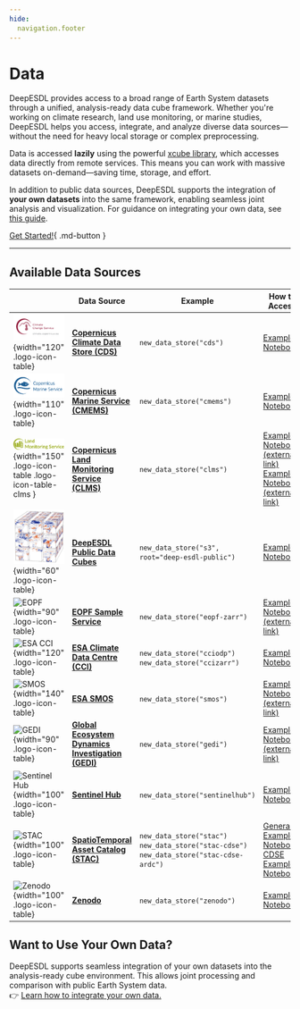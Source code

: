 ```yaml
---
hide:
  navigation.footer
---
```



# Data

DeepESDL provides access to a broad range of Earth System datasets through a unified, analysis-ready 
data cube framework. Whether you're working on climate research, land use monitoring, or marine studies, DeepESDL helps 
you access, integrate, and analyze diverse data sources—without the need for heavy local storage or complex preprocessing.

Data is accessed **lazily** using the powerful [xcube library](https://xcube.readthedocs.io/en/latest/dataaccess.html), 
which accesses data directly from remote services. This means you can work with massive datasets on-demand—saving time, 
storage, and effort.

In addition to public data sources, DeepESDL supports the integration of **your own datasets** into the same framework, 
enabling seamless joint analysis and visualization. For guidance on integrating your own data, see
[this guide](#want-to-use-your-own-data).


[Get Started!](../guide/jupyterlab/notebooks/generic-notebooks/Access_public_cubes.ipynb){ .md-button }

---

## Available Data Sources

|                                                                                                                                                                                                                                              | Data Source                                                                                    | Example                                                                                   | How to Access                                                                                                                                                                                                                                                            | Plugin repository                                           |
|----------------------------------------------------------------------------------------------------------------------------------------------------------------------------------------------------------------------------------------------|------------------------------------------------------------------------------------------------|-------------------------------------------------------------------------------------------|--------------------------------------------------------------------------------------------------------------------------------------------------------------------------------------------------------------------------------------------------------------------------|-------------------------------------------------------------|
| ![CDS](img/cds_logo.png){width="120" .logo-icon-table}                                                                                                                                                                                       | **[Copernicus Climate Data Store (CDS)](https://cds.climate.copernicus.eu/)**                  | `new_data_store("cds")`                                                                   | [Example Notebook](../guide/jupyterlab/notebooks/xcube-datastores/Generate_C3S_CDS_cubes.ipynb)                                                                                                                                                                          | [Github](https://github.com/xcube-dev/xcube-cds)            |
| ![CMEMS](img/cmems_logo_2.png){width="110" .logo-icon-table}                                                                                                                                                                                 | **[Copernicus Marine Service (CMEMS)](https://marine.copernicus.eu/)**                         | `new_data_store("cmems")`                                                                 | [Example Notebook](../guide/jupyterlab/notebooks/xcube-datastores/Generate_CMEMS_cubes.ipynb)                                                                                                                                                                            | [Github](https://github.com/xcube-dev/xcube-cmems)          |
| ![CLMS](img/logo_clms.png){width="150" .logo-icon-table .logo-icon-table-clms }                                                                                                                                                              | **[Copernicus Land Monitoring Service (CLMS)](https://land.copernicus.eu/en/dataset-catalog)** | `new_data_store("clms")`                                                                  | [Example Notebook <br/>(external link)](https://github.com/xcube-dev/xcube-clms/blob/main/examples/notebooks/CLMS_lazy_load.ipynb)<br/> [Example Notebook <br/>(external link)](https://github.com/xcube-dev/xcube-clms/blob/main/examples/notebooks/CLMS_preload.ipynb) | [Github](https://github.com/xcube-dev/xcube-clms)           |
| ![DeepESDL](../img/logo/cube_small.png){width="60" .logo-icon-table}                                                                                                                                                                         | **[DeepESDL Public Data Cubes](../guide/datacubes/ESDC/)**                                     | `new_data_store("s3", root="deep-esdl-public")`                                           | [Example Notebook](../guide/jupyterlab/notebooks/generic-notebooks/Access_public_cubes.ipynb)                                                                                                                                                                            |                                                             |
| ![EOPF](https://www.dlr.de/de/eoc/forschung-transfer/projekte-und-missionen/eopf-sentinel-zarr-samples-service/esa_eopf_logo_2025_color_esa_16x9.jpg/@@images/image-1000-d87d614b71d37583fc8cf99cfbf55b0d.jpeg){width="90" .logo-icon-table} | **[EOPF Sample Service](https://zarr.eopf.copernicus.eu/)**                                    | `new_data_store("eopf-zarr")`                                                             | [Example Notebook <br/>(external link)](https://github.com/EOPF-Sample-Service/xcube-eopf/blob/main/examples/sentinel_2.ipynb)                                                                                                                                           | [Github](https://github.com/EOPF-Sample-Service/xcube-eopf) |
| ![ESA CCI](https://brand.esa.int/files/2020/05/ESA_logo_2020_Deep-scaled.jpg){width="120" .logo-icon-table}                                                                                                                                  | **[ESA Climate Data Centre (CCI)](https://climate.esa.int/en/data/#/dashboard)**               | `new_data_store("cciodp")`<br/>`new_data_store("ccizarr")`                                | [Example Notebook](../guide/jupyterlab/notebooks/xcube-datastores/Generate_CCI_cubes.ipynb)                                                                                                                                                                              | [Github](https://github.com/xcube-dev/xcube-cci)            |
| ![SMOS](https://www.esa.int/eologos/images/smos.jpg){width="140" .logo-icon-table}                                                                                                                                                           | **[ESA SMOS](https://earth.esa.int/eogateway/missions/smos)**                                  | `new_data_store("smos")`                                                                  | [Example Notebook <br/>(external link)](https://github.com/xcube-dev/xcube-smos/blob/main/notebooks/demo-store.ipynb)                                                                                                                                                    | [Github](https://github.com/xcube-dev/xcube-smos)           |
| ![GEDI](https://gedi.umd.edu/wp-content/uploads/2020/10/GEDI_16_10.jpg){width="90" .logo-icon-table}                                                                                                                                         | **[Global Ecosystem Dynamics Investigation (GEDI)](https://gedi.umd.edu/)**                    | `new_data_store("gedi")`                                                                  | [Example Notebook <br/>(external link)](https://github.com/xcube-dev/xcube-gedidb/blob/main/examples/notebooks/gedi_data_store.ipynb)                                                                                                                                    | [Github](https://github.com/xcube-dev/xcube-gedi)           |
| ![Sentinel Hub](https://www.sentinel-hub.com/img/press/sentinel_hub_by_planet_logo_big.png){width="100" .logo-icon-table}                                                                                                                    | **[Sentinel Hub](https://www.sentinel-hub.com/)**                                              | `new_data_store("sentinelhub")`                                                           | [Example Notebook](../guide/jupyterlab/notebooks/xcube-datastores/Generate_SentinelHub_cubes.ipynb)                                                                                                                                                                      | [Github](https://github.com/xcube-dev/xcube-sh)             |
| ![STAC](https://stacspec.org/public/images-original/STAC-04.png){width="100" .logo-icon-table}                                                                                                                                               | **[SpatioTemporal Asset Catalog (STAC)](https://stacspec.org/en/about/datasets/)**             | `new_data_store("stac")`<br/>`new_data_store("stac-cdse")`<br/>`new_data_store("stac-cdse-ardc")` | [General Example Notebook](../guide/jupyterlab/notebooks/xcube-datastores/Access_data_from_nonsearchable_stac_catalog.ipynb),<br/> [CDSE Example Notebook](../guide/jupyterlab/notebooks/xcube-datastores/Access_Sentinel2_data_from_CDSE.ipynb)                         | [Github](https://github.com/xcube-dev/xcube-stac)           |
| ![Zenodo](https://about.zenodo.org/static/img/logos/zenodo-black-border.svg){width="100" .logo-icon-table}                                                                                                                                   | **[Zenodo](https://zenodo.org/)**                                                              | `new_data_store("zenodo")`                                                                | [Example Notebook](../guide/jupyterlab/notebooks/xcube-datastores/Access_data_from_Zenodo.ipynb)                                                                                                                                                                         | [Github](https://github.com/xcube-dev/xcube-zenodo)         |

## Want to Use Your Own Data?

DeepESDL supports seamless integration of your own datasets into the analysis-ready cube environment. This allows joint 
processing and comparison with public Earth System data.  
👉 [Learn how to integrate your own data.](../guide/jupyterlab/notebooks/team-storage/Upload_files_to_shared_team_s3_storage.ipynb)

